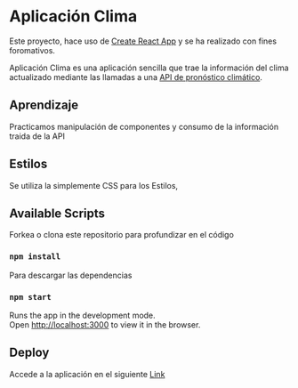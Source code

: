 
# Aplicación Clima


Este proyecto, hace uso de [Create React App](https://github.com/facebook/create-react-app) y se ha realizado con fines foromativos.  

Aplicación Clima  es una aplicación sencilla que trae la información del clima actualizado mediante las llamadas a una [API de pronóstico climático](https://api.openweathermap.org/).

## Aprendizaje

Practicamos manipulación de componentes y consumo de la información traida de la API

## Estilos

Se utiliza la simplemente CSS para los Estilos,

## Available Scripts

Forkea o clona este repositorio para profundizar en el código

### `npm install`
Para descargar las dependencias

### `npm start`

Runs the app in the development mode.\
Open [http://localhost:3000](http://localhost:3000) to view it in the browser.




## Deploy

Accede a la aplicación en el siguiente [Link](https://eltiempodaki.netlify.app)
